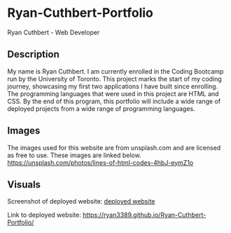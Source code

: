 # Ryan-Cuthbert-Portfolio
Ryan Cuthbert - Web Developer

## Description
My name is Ryan Cuthbert. I am currently enrolled in the Coding Bootcamp run by the University of Toronto. This project marks the start of my coding journey, showcasing my first two applications I have built since enrolling. The programming languages that were used in this project are HTML and CSS. By the end of this program, this portfolio will include a wide range of deployed projects from a wide range of programming languages.

## Images
The images used for this website are from unsplash.com and are licensed as free to use. These images are linked below.
https://unsplash.com/photos/lines-of-html-codes-4hbJ-eymZ1o


## Visuals

Screenshot of deployed website:
[deployed website](../images/portfolio-screenshot.png)

Link to deployed website:
https://ryan3389.github.io/Ryan-Cuthbert-Portfolio/



